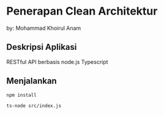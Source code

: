 # Penerapan Clean Architektur
by: Mohammad Khoirul Anam

## Deskripsi Aplikasi
RESTful API berbasis node.js Typescript

## Menjalankan
```
npm install
```
```
ts-node src/index.js
```

